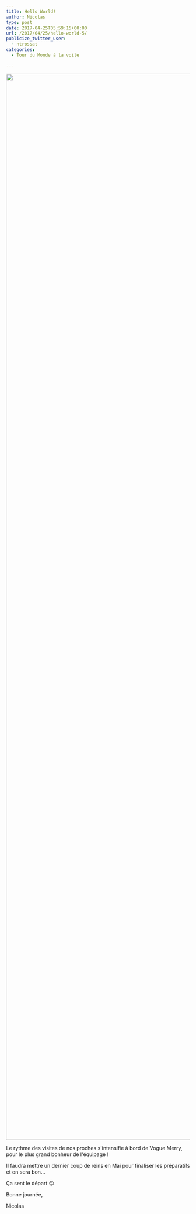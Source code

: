 ```yaml
---
title: Hello World! 
author: Nicolas
type: post
date: 2017-04-25T05:59:15+00:00
url: /2017/04/25/hello-world-5/
publicize_twitter_user:
  - ntrossat
categories:
  - Tour du Monde à la voile

---
```

[<img src="https://deh0rsblog.files.wordpress.com/2017/04/20170425_072914-01.jpeg" alt="" class="wp-image-2629 alignnone size-full" width="5181" height="2914" />][1]

Le rythme des visites de nos proches s'intensifie à bord de Vogue Merry, pour le plus grand bonheur de l'équipage !&nbsp;

Il faudra mettre un dernier coup de reins en Mai pour finaliser les préparatifs et on sera bon...&nbsp;

Ça sent le départ 😉&nbsp;

Bonne journée,&nbsp;

Nicolas&nbsp;

 [1]: https://deh0rsblog.files.wordpress.com/2017/04/20170425_072914-01.jpeg